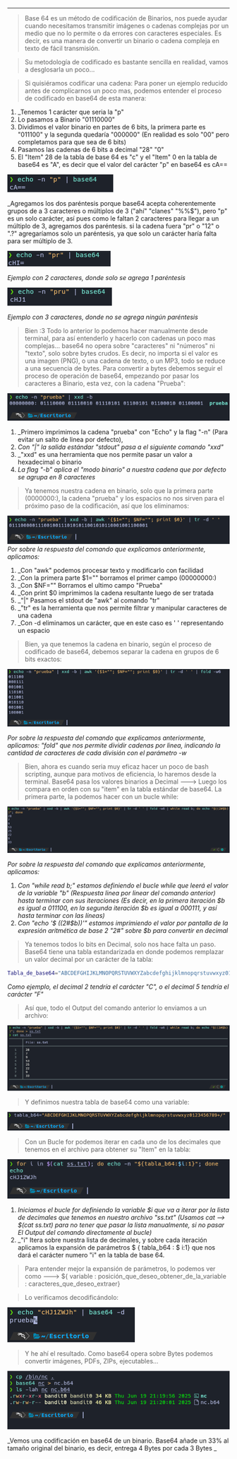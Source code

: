 
-------------

>Base 64 es un método de codificación de Binarios, nos puede ayudar cuando necesitamos transmitir imágenes o cadenas complejas por un medio que no lo permite o da errores con caracteres especiales.
>Es decir, es una manera de convertir un binario o cadena compleja en texto de fácil transmisión.

>Su metodología de codificado es bastante sencilla en realidad, vamos a desglosarla un poco...

>Si quisiéramos codificar una cadena:
>Para poner un ejemplo reducido antes de complicarnos un poco mas, podemos entender el proceso de codificado en base64 de esta manera:

1. _Tenemos 1 carácter que seria la "p"
2. Lo pasamos a Binario "01110000"
3. Dividimos el valor binario en partes de 6 bits, la primera parte es "011100" y la segunda quedaría "000000" (En realidad es solo "00" pero completamos para que sea de 6 bits)
4. Pasamos las cadenas de 6 bits a decimal "28" "0"
5. El "Item" 28 de la tabla de base 64 es "c" y el "Item" 0 en la tabla de base64 es "A",  es decir que el valor del carácter "p" en base64 es cA==

![Img](/Attachments/Pasted%20image%2020250619033855.png)

_Agregamos los dos paréntesis porque base64 acepta coherentemente grupos de a 3
caracteres o múltiplos de 3 ("ahí" "clanes" "%%$"), pero "p" es un solo carácter, así pues como le faltan 2 caracteres para llegar a un múltiplo de 3, agregamos dos paréntesis.
si la cadena fuera "pr" o "12" o ".?" agregaríamos solo un paréntesis, ya que solo un carácter haría falta para ser múltiplo de 3.

![Img](/Attachments/Pasted%20image%2020250619034119.png)

_Ejemplo con 2 caracteres, donde solo se agrega 1 paréntesis_

![Img](/Attachments/Pasted%20image%2020250619034205.png)

_Ejemplo con 3 caracteres, donde no se agrega ningún paréntesis_

>Bien :3
>Todo lo anterior lo podemos hacer manualmente desde terminal, para así entenderlo y hacerlo con cadenas un poco mas complejas...
>base64 no opera sobre "caracteres" ni "números" ni "texto", solo sobre bytes crudos. Es decir, no importa si el valor es una imagen (PNG), o una cadena de texto, o un MP3, todo se reduce a una secuencia de bytes.
>Para convertir a bytes debemos seguir el proceso de operación de base64, empezando por pasar los caracteres a Binario, esta vez, con la cadena "Prueba":

![Img](/Attachments/Pasted%20image%2020250618181034.png)
1. _Primero imprimimos la cadena "prueba" con "Echo" y la flag "-n" (Para evitar un salto de linea por defecto),
2. _Con "|" la salida estándar "stdout" pasa a el siguiente comando "xxd"_
3. _"xxd" es una herramienta que nos permite pasar un valor a hexadecimal o binario
4. _La flag "-b" aplica el "modo binario" a nuestra cadena que por defecto se agrupa en 8 caracteres_

>Ya tenemos nuestra cadena en binario, solo que la primera parte (0000000:), la cadena "prueba" y los espacios no nos sirven para el próximo paso de la codificación, así que los eliminamos:

![Img](/Attachments/Pasted%20image%2020250619020434.png)
_Por sobre la respuesta del comando que explicamos anteriormente, aplicamos:_
1. _Con "awk" podemos procesar texto y modificarlo con facilidad 
2. _Con la primera parte $1="" borramos el primer campo (00000000:)
3. _Con $NF="" Borramos el ultimo campo "Prueba"
4. _Con print $0 imprimimos la cadena resultante luego de ser tratada
5. _"|" Pasamos el stdout de "awk" al comando "tr"
6. _"tr" es la herramienta que nos permite filtrar y manipular caracteres de una cadena
7. _Con -d eliminamos un carácter, que en este caso es ' ' representando un espacio

>Bien, ya que tenemos la cadena en binario, según el proceso de codificado de base64, debemos separar la cadena en grupos de 6 bits exactos:

![Img](/Attachments/Pasted%20image%2020250619022904.png)

_Por sobre la respuesta del comando que explicamos anteriormente, aplicamos:_
_"fold" que nos permite dividir cadenas por linea, indicando la cantidad de caracteres de cada división con el parámetro -w_

>Bien, ahora es cuando seria muy eficaz hacer un poco de bash scripting, aunque para motivos de eficiencia, lo haremos desde la terminal.
>Base64 pasa los valores binarios a Decimal ---> Luego los compara en orden con su "item" en la tabla estándar de base64.
>La primera parte, la podemos hacer con un bucle while:

![Img](/Attachments/Pasted%20image%2020250619023757.png)

_Por sobre la respuesta del comando que explicamos anteriormente, aplicamos:_
1. _Con "while read b;" estamos definiendo el bucle while que leerá el valor de la variable "b" (Respuesta linea por linear del comando anterior) hasta terminar con sus iteraciones (Es decir, en la primera iteración $b es igual a 011100, en la segunda iteración $b es igual a 000111, y así hasta terminar con las líneas)_
2. _Con "echo '$ ((2#$b))'" estamos imprimiendo el valor por pantalla de la expresión aritmética de base 2 "2#" sobre $b para convertir en decimal_

>Ya tenemos todos lo bits en Decimal, solo nos hace falta un paso.
>Base64 tiene una tabla estandarizada en donde podemos remplazar un valor decimal por un carácter de la tabla:

```bash
Tabla_de_base64="ABCDEFGHIJKLMNOPQRSTUVWXYZabcdefghijklmnopqrstuvwxyz0123456789+/"
```
_Como ejemplo, el decimal 2 tendría el carácter "C", o el decimal 5 tendría el carácter "F"_

>Así que, todo el Output del comando anterior lo enviamos a un archivo:

![Img](/Attachments/Pasted%20image%2020250619041647.png)

>Y definimos nuestra tabla de base64 como una variable:

![Img](/Attachments/Pasted%20image%2020250619035939.png)

>Con un Bucle for podemos iterar en cada uno de los decimales que tenemos en el archivo para obtener su "Item" en la tabla:

![Img](/Attachments/Pasted%20image%2020250619041733.png)
1. _Iniciamos el bucle for definiendo la variable $i que va a iterar por la lista de decimales que tenemos en nuestro archivo "ss.txt" (Usamos cat --> $(cat ss.txt) para no tener que pasar la lista manualmente, si no pasar El Output del comando directamente al bucle)_
2. _"i" Itera sobre nuestra lista de decimales, y sobre cada iteración aplicamos la expansión de parámetros  $ { tabla_b64 : $ i:1} que nos dará el carácter numero "i" en la tabla de base 64.

>Para entender mejor la expansión de parámetros, lo podemos ver como ---> ${ variable : posición_que_deseo_obtener_de_la_variable : caracteres_que_deseo_extraer}

>Lo verificamos decodificándolo:

![Img](/Attachments/Pasted%20image%2020250619040911.png)

>Y he ahí el resultado.
>Como base64 opera sobre Bytes podemos convertir imágenes, PDFs, ZIPs, ejecutables...

![Img](/Attachments/Pasted%20image%2020250619212159.png)

_Vemos una codificación en base64 de un binario. Base64 añade un 33% al tamaño original del binario, es decir, entrega 4 Bytes por cada 3 Bytes _